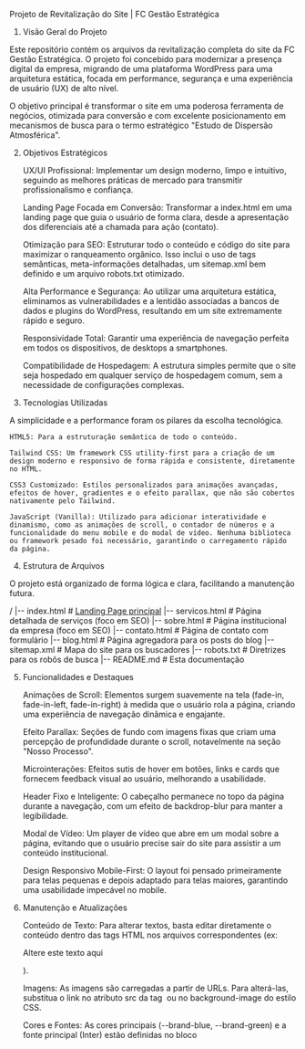 Projeto de Revitalização do Site | FC Gestão Estratégica

1. Visão Geral do Projeto

Este repositório contém os arquivos da revitalização completa do site da FC Gestão Estratégica.
O projeto foi concebido para modernizar a presença digital da empresa, migrando de uma plataforma WordPress para uma arquitetura estática, focada em performance, segurança e uma experiência de usuário (UX) de alto nível.

O objetivo principal é transformar o site em uma poderosa ferramenta de negócios, otimizada para conversão e com excelente posicionamento em mecanismos de busca para o termo estratégico "Estudo de Dispersão Atmosférica".

2. Objetivos Estratégicos

    UX/UI Profissional: Implementar um design moderno, limpo e intuitivo, seguindo as melhores práticas de mercado para transmitir profissionalismo e confiança.

    Landing Page Focada em Conversão: Transformar a index.html em uma landing page que guia o usuário de forma clara, desde a apresentação dos diferenciais até a chamada para ação (contato).

    Otimização para SEO: Estruturar todo o conteúdo e código do site para maximizar o ranqueamento orgânico. Isso inclui o uso de tags semânticas, meta-informações detalhadas, um sitemap.xml bem definido e um arquivo robots.txt otimizado.

    Alta Performance e Segurança: Ao utilizar uma arquitetura estática, eliminamos as vulnerabilidades e a lentidão associadas a bancos de dados e plugins do WordPress, resultando em um site extremamente rápido e seguro.

    Responsividade Total: Garantir uma experiência de navegação perfeita em todos os dispositivos, de desktops a smartphones.

    Compatibilidade de Hospedagem: A estrutura simples permite que o site seja hospedado em qualquer serviço de hospedagem comum, sem a necessidade de configurações complexas.

3. Tecnologias Utilizadas

A simplicidade e a performance foram os pilares da escolha tecnológica.

    HTML5: Para a estruturação semântica de todo o conteúdo.

    Tailwind CSS: Um framework CSS utility-first para a criação de um design moderno e responsivo de forma rápida e consistente, diretamente no HTML.

    CSS3 Customizado: Estilos personalizados para animações avançadas, efeitos de hover, gradientes e o efeito parallax, que não são cobertos nativamente pelo Tailwind.

    JavaScript (Vanilla): Utilizado para adicionar interatividade e dinamismo, como as animações de scroll, o contador de números e a funcionalidade do menu mobile e do modal de vídeo. Nenhuma biblioteca ou framework pesado foi necessário, garantindo o carregamento rápido da página.

4. Estrutura de Arquivos

O projeto está organizado de forma lógica e clara, facilitando a manutenção futura.

/
|-- index.html            # [Landing Page principal]([url](https://hbtmarc.github.io/fcge/))
|-- servicos.html         # Página detalhada de serviços (foco em SEO)
|-- sobre.html            # Página institucional da empresa (foco em SEO)
|-- contato.html          # Página de contato com formulário
|-- blog.html             # Página agregadora para os posts do blog
|-- sitemap.xml           # Mapa do site para os buscadores
|-- robots.txt            # Diretrizes para os robôs de busca
|-- README.md             # Esta documentação

5. Funcionalidades e Destaques

    Animações de Scroll: Elementos surgem suavemente na tela (fade-in, fade-in-left, fade-in-right) à medida que o usuário rola a página, criando uma experiência de navegação dinâmica e engajante.

    Efeito Parallax: Seções de fundo com imagens fixas que criam uma percepção de profundidade durante o scroll, notavelmente na seção "Nosso Processo".

    Microinterações: Efeitos sutis de hover em botões, links e cards que fornecem feedback visual ao usuário, melhorando a usabilidade.

    Header Fixo e Inteligente: O cabeçalho permanece no topo da página durante a navegação, com um efeito de backdrop-blur para manter a legibilidade.

    Modal de Vídeo: Um player de vídeo que abre em um modal sobre a página, evitando que o usuário precise sair do site para assistir a um conteúdo institucional.

    Design Responsivo Mobile-First: O layout foi pensado primeiramente para telas pequenas e depois adaptado para telas maiores, garantindo uma usabilidade impecável no mobile.

6. Manutenção e Atualizações

    Conteúdo de Texto: Para alterar textos, basta editar diretamente o conteúdo dentro das tags HTML nos arquivos correspondentes (ex: <p>Altere este texto aqui</p>).

    Imagens: As imagens são carregadas a partir de URLs. Para alterá-las, substitua o link no atributo src da tag <img> ou no background-image do estilo CSS.

    Cores e Fontes: As cores principais (--brand-blue, --brand-green) e a fonte principal (Inter) estão definidas no bloco <style> no <head> de cada arquivo HTML, facilitando a alteração global da identidade visual.
